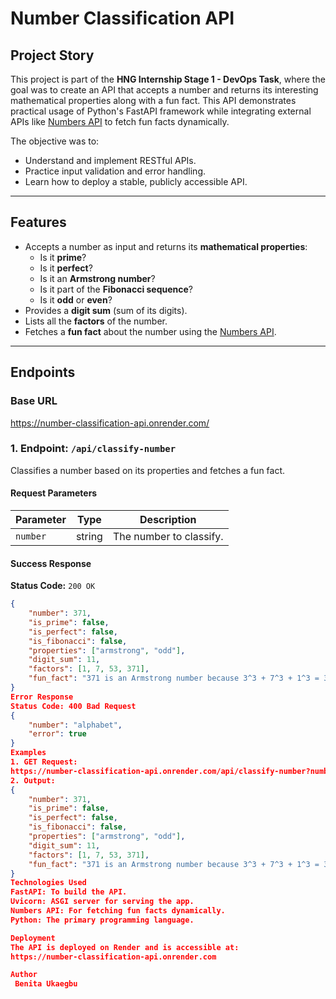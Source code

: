 # Number Classification API

## Project Story
This project is part of the **HNG Internship Stage 1 - DevOps Task**, where the goal was to create an API that accepts a number and returns its interesting mathematical properties along with a fun fact. This API demonstrates practical usage of Python's FastAPI framework while integrating external APIs like [Numbers API](http://numbersapi.com/) to fetch fun facts dynamically.

The objective was to:
- Understand and implement RESTful APIs.
- Practice input validation and error handling.
- Learn how to deploy a stable, publicly accessible API.

---

## Features
- Accepts a number as input and returns its **mathematical properties**:
  - Is it **prime**?
  - Is it **perfect**?
  - Is it an **Armstrong number**?
  - Is it part of the **Fibonacci sequence**?
  - Is it **odd** or **even**?
- Provides a **digit sum** (sum of its digits).
- Lists all the **factors** of the number.
- Fetches a **fun fact** about the number using the [Numbers API](http://numbersapi.com/).

---

## Endpoints

### **Base URL**
https://number-classification-api.onrender.com/

### **1. Endpoint: `/api/classify-number`**
Classifies a number based on its properties and fetches a fun fact.

#### **Request Parameters**
| Parameter | Type   | Description               |
|-----------|--------|---------------------------|
| `number`  | string | The number to classify.   |

#### **Success Response**
**Status Code:** `200 OK`
```json
{
    "number": 371,
    "is_prime": false,
    "is_perfect": false,
    "is_fibonacci": false,
    "properties": ["armstrong", "odd"],
    "digit_sum": 11,
    "factors": [1, 7, 53, 371],
    "fun_fact": "371 is an Armstrong number because 3^3 + 7^3 + 1^3 = 371"
}
Error Response
Status Code: 400 Bad Request
{
    "number": "alphabet",
    "error": true
}
Examples
1. GET Request:
https://number-classification-api.onrender.com/api/classify-number?number=371
2. Output:
{
    "number": 371,
    "is_prime": false,
    "is_perfect": false,
    "is_fibonacci": false,
    "properties": ["armstrong", "odd"],
    "digit_sum": 11,
    "factors": [1, 7, 53, 371],
    "fun_fact": "371 is an Armstrong number because 3^3 + 7^3 + 1^3 = 371"
}
Technologies Used
FastAPI: To build the API.
Uvicorn: ASGI server for serving the app.
Numbers API: For fetching fun facts dynamically.
Python: The primary programming language.

Deployment
The API is deployed on Render and is accessible at:
https://number-classification-api.onrender.com

Author
 Benita Ukaegbu


